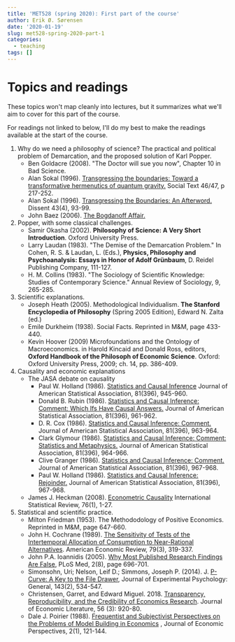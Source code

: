 ```yaml
---
title: 'MET528 (spring 2020): First part of the course'
author: Erik Ø. Sørensen
date: '2020-01-19'
slug: met528-spring-2020-part-1
categories:
  - teaching
tags: []
---
```


# Topics and readings

These topics won't map cleanly into lectures, but it summarizes what we'll aim
to cover for this part of the course. 

For readings not linked to below, I'll do my best to make the 
readings available at the start of the course. 


1. Why do we need a philosophy of science? The practical and political problem of Demarcation, and the proposed solution of Karl Popper.
    - Ben Goldacre (2008). "The Doctor will sue you now", Chapter 10 in Bad Science.
    - Alan Sokal (1996). [Transgressing the boundaries: Toward a transformative hermenutics of quantum gravity.](http://www.physics.nyu.edu/faculty/sokal/afterword_v1a/afterword_v1a_singlefile.html) Social Text 46/47, p 217-252.
    - Alan Sokal (1996). [Transgressing the Boundaries: An Afterword.](http://www.physics.nyu.edu/faculty/sokal/afterword_v1a/afterword_v1a_singlefile.html) Dissent 43(4), 93-99.
    - John Baez (2006). [The Bogdanoff Affair.](http://math.ucr.edu/home/baez/bogdanoff/)
2. Popper, with some classical challenges. 
    - Samir Okasha (2002). **Philosophy of Science: A Very Short Introduction**. Oxford University Press.
    - Larry Laudan (1983). "The Demise of the Demarcation Problem." In Cohen, R. S. & Laudan, L. (Eds.), **Physics, Philosophy and Psychoanalysis: Essays in Honor of Adolf Grünbaum**, D. Reidel Publishing Company, 111-127.
    - H. M. Collins (1983). "The Sociology of Scientific Knowledge: Studies of Contemporary Science." Annual Review of Sociology, 9, 265-285.
3. Scientific explanations.
    - Joseph Heath (2005). Methodological Individualism. **The Stanford Encyclopedia of Philosophy** (Spring 2005 Edition), Edward N. Zalta (ed.)
    - Emile Durkheim (1938). Social Facts. Reprinted in M&M, page 433-440.
    - Kevin Hoover (2009) Microfoundations and the Ontology of Macroeconomics. in Harold Kincaid and Donald Ross, editors, **Oxford Handbook of the Philosoph of Economic Science**. Oxford: Oxford University Press, 2009; ch. 14, pp. 386-409.
4. Causality and economic explanations
    - The JASA debate on causality
        -  Paul W. Holland (1986). [Statistics and Causal Inference](https://www.jstor.org/stable/2289064) Journal of American Statistical Association, 81(396), 945-960.
        - Donald B. Rubin (1986). [Statistics and Causal Inference: Comment: Which Ifs Have Causal Answers.](https://www.jstor.org/stable/2289065
) Journal of American Statistical Association, 81(396), 961-962.
        - D. R. Cox (1986). [Statistics and Causal Inference: Comment.](https://www.jstor.org/stable/2289067) Journal of American Statistical Association, 81(396), 963-964.
        - Clark Glymour (1986). [Statistics and Causal Inference: Comment: Statistics and Metaphysics.](https://www.jstor.org/stable/2289067) Journal of American Statistical Association, 81(396), 964-966.
        - Clive Granger (1986). [Statistics and Causal Inference: Comment.](https://www.jstor.org/stable/2289068) Journal of American Statistical Association, 81(396), 967-968.
        - Paul W. Holland (1986). [Statistics and Causal Inference: Rejoinder.](https://www.jstor.org/stable/2289069) Journal of American Statistical Association, 81(396), 967-968.
    - James J. Heckman (2008). [Econometric Causality](http://dx.doi.org/10.1111/j.1751-5823.2007.00024.x) International Statistical Review, 76(1), 1-27.
5. Statistical and scientific practice.
    - Milton Friedman (1953). The Methododology of Positive Economics. Reprinted in M&M, page 647-660.
    - John H. Cochrane (1989). [The Sensitivity of Tests of the Intertemporal Allocation of Consumption to Near-Rational Alternatives](https://www.jstor.org/stable/1806848). American Economic Review, 79(3), 319-337.
    - John P.A. Ioannidis (2005). [Why Most Published Research Findings Are False](http://dx.doi.org/10.1371/journal.pmed.0020124), PLoS Med, 2(8), page 696-701.
    - Simonsohn, Uri; Nelson, Leif D.; Simmons, Joseph P.  (2014). J. [P-Curve: A Key to the File Drawer](http://papers.ssrn.com/sol3/papers.cfm?abstract_id=2256237), Journal of Experimental Psychology: General, 143(2), 534-547.
    - Christensen, Garret, and Edward Miguel. 2018. [Transparency, Reproducibility, and the Credibility of Economics Research](https://www.aeaweb.org/articles?id=10.1257/jel.20171350). Journal of Economic Literature, 56 (3): 920-80.
    - Dale J. Poirier (1988). [Frequentist and Subjectivist Perspectives on the Problems of Model Building in Economics](http://www.jstor.org/stable/1942744) , Journal of Economic Perspectives, 2(1), 121-144.

